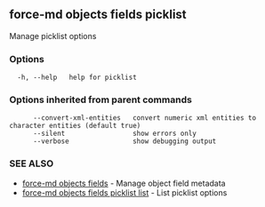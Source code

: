 ## force-md objects fields picklist

Manage picklist options

### Options

```
  -h, --help   help for picklist
```

### Options inherited from parent commands

```
      --convert-xml-entities   convert numeric xml entities to character entities (default true)
      --silent                 show errors only
      --verbose                show debugging output
```

### SEE ALSO

* [force-md objects fields](force-md_objects_fields.md)	 - Manage object field metadata
* [force-md objects fields picklist list](force-md_objects_fields_picklist_list.md)	 - List picklist options


